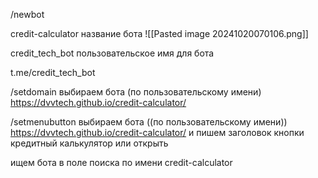/newbot

credit-calculator  название бота
![[Pasted image 20241020070106.png]]

credit_tech_bot пользовательское имя для бота

t.me/credit_tech_bot

/setdomain
выбираем бота (по пользовательскому имени)
https://dvvtech.github.io/credit-calculator/

/setmenubutton
выбираем бота ((по пользовательскому имени))
https://dvvtech.github.io/credit-calculator/
и пишем заголовок кнопки
кредитный калькулятор или открыть


ищем бота в поле поиска по имени credit-calculator
